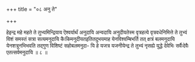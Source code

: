 +++
title = "०८ अनु ते"

+++

हेइन्द्र महे महते ते तुभ्यमिन्द्रियाय ऎश्वर्यार्थं अनुदायि अन्वदायि अनुदीयतेस्म वृत्रहत्ये वृत्रवधेनिमित्ते ते तुभ्यं विशं समस्तं सत्रा सत्यमनुदायि कैःकिमनुदीयतइतितदुभयमाह येनविश्वम्बिभर्ति तत् क्षत्रं बलमनुदायि येनशत्रूनभिभवति तद्गुण विशिष्टं सहोबलमनुदा- यि हे यजत्र यजनीयेन्द्र ते तुभ्यं नृसह्ये युद्धे देवेभिः सर्वैःदेवैः एतत्सर्वमनुदायि ॥ ८ ॥